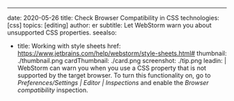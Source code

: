 ---
date: 2020-05-26
title: Check Browser Compatibility in CSS
technologies: [css]
topics: [editing]
author: er
subtitle: Let WebStorm warn you about unsupported CSS properties.
seealso:
- title: Working with style sheets
  href: https://www.jetbrains.com/help/webstorm/style-sheets.html#
thumbnail: ./thumbnail.png
cardThumbnail: ./card.png
screenshot: ./tip.png
leadin: |
  WebStorm can warn you when you use a CSS property that is not supported by the target browser. To turn this functionality on, go to *Preferences/Settings | Editor | Inspections* and enable the *Browser compatibility* inspection.
